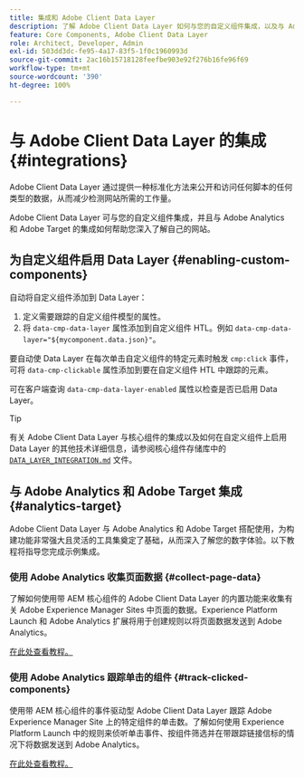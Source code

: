 ```yaml
---
title: 集成和 Adobe Client Data Layer
description: 了解 Adobe Client Data Layer 如何与您的自定义组件集成，以及与 Adobe Analytics 和 Adobe Target 的集成如何帮助您深入了解自己的网站
feature: Core Components, Adobe Client Data Layer
role: Architect, Developer, Admin
exl-id: 503dd3dc-fe95-4a17-83f5-1f0c1960993d
source-git-commit: 2ac16b15718128feefbe903e92f276b16fe96f69
workflow-type: tm+mt
source-wordcount: '390'
ht-degree: 100%

---
```


# 与 Adobe Client Data Layer 的集成 {#integrations}

Adobe Client Data Layer 通过提供一种标准化方法来公开和访问任何脚本的任何类型的数据，从而减少检测网站所需的工作量。

Adobe Client Data Layer 可与您的自定义组件集成，并且与 Adobe Analytics 和 Adobe Target 的集成如何帮助您深入了解自己的网站。

## 为自定义组件启用 Data Layer {#enabling-custom-components}

自动将自定义组件添加到 Data Layer：

1. 定义需要跟踪的自定义组件模型的属性。
1. 将 `data-cmp-data-layer` 属性添加到自定义组件 HTL。例如 `data-cmp-data-layer="${mycomponent.data.json}"`。

要自动使 Data Layer 在每次单击自定义组件的特定元素时触发 `cmp:click` 事件，可将 `data-cmp-clickable` 属性添加到要在自定义组件 HTL 中跟踪的元素。

可在客户端查询 `data-cmp-data-layer-enabled` 属性以检查是否已启用 Data Layer。

>[!TIP]
>
>有关 Adobe Client Data Layer 与核心组件的集成以及如何在自定义组件上启用 Data Layer 的其他技术详细信息，请参阅核心组件存储库中的 [`DATA_LAYER_INTEGRATION.md`](https://github.com/adobe/aem-core-wcm-components/blob/master/DATA_LAYER_INTEGRATION.md) 文件。

## 与 Adobe Analytics 和 Adobe Target 集成 {#analytics-target}

Adobe Client Data Layer 与 Adobe Analytics 和 Adobe Target 搭配使用，为构建功能非常强大且灵活的工具集奠定了基础，从而深入了解您的数字体验。以下教程将指导您完成示例集成。

### 使用 Adobe Analytics 收集页面数据 {#collect-page-data}

了解如何使用带 AEM 核心组件的 Adobe Client Data Layer 的内置功能来收集有关 Adobe Experience Manager Sites 中页面的数据。Experience Platform Launch 和 Adobe Analytics 扩展将用于创建规则以将页面数据发送到 Adobe Analytics。

[在此处查看教程。](https://experienceleague.adobe.com/docs/experience-manager-learn/sites/integrations/analytics/collect-data-analytics.html)

### 使用 Adobe Analytics 跟踪单击的组件 {#track-clicked-components}

使用带 AEM 核心组件的事件驱动型 Adobe Client Data Layer 跟踪 Adobe Experience Manager Site 上的特定组件的单击数。了解如何使用 Experience Platform Launch 中的规则来侦听单击事件、按组件筛选并在带跟踪链接信标的情况下将数据发送到 Adobe Analytics。

[在此处查看教程。](https://experienceleague.adobe.com/docs/experience-manager-learn/sites/integrations/analytics/track-clicked-component.html)
